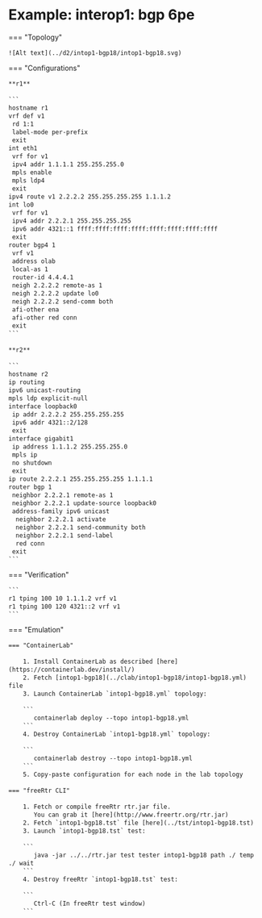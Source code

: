 # Example: interop1: bgp 6pe

=== "Topology"

    ![Alt text](../d2/intop1-bgp18/intop1-bgp18.svg)

=== "Configurations"

    **r1**

    ```
    hostname r1
    vrf def v1
     rd 1:1
     label-mode per-prefix
     exit
    int eth1
     vrf for v1
     ipv4 addr 1.1.1.1 255.255.255.0
     mpls enable
     mpls ldp4
     exit
    ipv4 route v1 2.2.2.2 255.255.255.255 1.1.1.2
    int lo0
     vrf for v1
     ipv4 addr 2.2.2.1 255.255.255.255
     ipv6 addr 4321::1 ffff:ffff:ffff:ffff:ffff:ffff:ffff:ffff
     exit
    router bgp4 1
     vrf v1
     address olab
     local-as 1
     router-id 4.4.4.1
     neigh 2.2.2.2 remote-as 1
     neigh 2.2.2.2 update lo0
     neigh 2.2.2.2 send-comm both
     afi-other ena
     afi-other red conn
     exit
    ```

    **r2**

    ```
    hostname r2
    ip routing
    ipv6 unicast-routing
    mpls ldp explicit-null
    interface loopback0
     ip addr 2.2.2.2 255.255.255.255
     ipv6 addr 4321::2/128
     exit
    interface gigabit1
     ip address 1.1.1.2 255.255.255.0
     mpls ip
     no shutdown
     exit
    ip route 2.2.2.1 255.255.255.255 1.1.1.1
    router bgp 1
     neighbor 2.2.2.1 remote-as 1
     neighbor 2.2.2.1 update-source loopback0
     address-family ipv6 unicast
      neighbor 2.2.2.1 activate
      neighbor 2.2.2.1 send-community both
      neighbor 2.2.2.1 send-label
      red conn
     exit
    ```

=== "Verification"

    ```
    r1 tping 100 10 1.1.1.2 vrf v1
    r1 tping 100 120 4321::2 vrf v1
    ```

=== "Emulation"

    === "ContainerLab"

        1. Install ContainerLab as described [here](https://containerlab.dev/install/)  
        2. Fetch [intop1-bgp18](../clab/intop1-bgp18/intop1-bgp18.yml) file  
        3. Launch ContainerLab `intop1-bgp18.yml` topology:  

        ```
           containerlab deploy --topo intop1-bgp18.yml  
        ```
        4. Destroy ContainerLab `intop1-bgp18.yml` topology:  

        ```
           containerlab destroy --topo intop1-bgp18.yml  
        ```
        5. Copy-paste configuration for each node in the lab topology

    === "freeRtr CLI"

        1. Fetch or compile freeRtr rtr.jar file.  
           You can grab it [here](http://www.freertr.org/rtr.jar)  
        2. Fetch `intop1-bgp18.tst` file [here](../tst/intop1-bgp18.tst)  
        3. Launch `intop1-bgp18.tst` test:  

        ```
           java -jar ../../rtr.jar test tester intop1-bgp18 path ./ temp ./ wait
        ```
        4. Destroy freeRtr `intop1-bgp18.tst` test:  

        ```
           Ctrl-C (In freeRtr test window)
        ```

